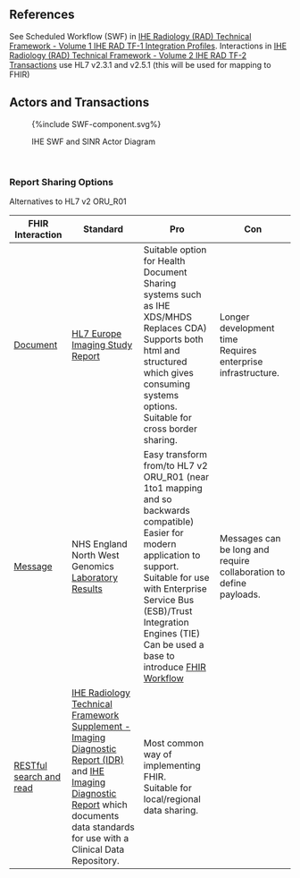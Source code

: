 
## References

See Scheduled Workflow (SWF) in [IHE Radiology (RAD) Technical Framework - Volume 1 IHE RAD TF-1 Integration Profiles](https://www.ihe.net/uploadedFiles/Documents/Radiology/IHE_RAD_TF_Vol1.pdf). 
Interactions in [IHE Radiology (RAD) Technical Framework - Volume 2 IHE RAD TF-2 Transactions](https://www.ihe.net/uploadedFiles/Documents/Radiology/IHE_RAD_TF_Vol2.pdf) use HL7 v2.3.1 and v2.5.1 (this will be used for mapping to FHIR)

## Actors and Transactions

<figure>
{%include SWF-component.svg%}
<p id="fX.X.X.X-X" class="figureTitle">IHE SWF and SINR Actor Diagram</p>
</figure>
<br clear="all">

### Report Sharing Options

Alternatives to HL7 v2 ORU_R01

| FHIR Interaction                                                        | Standard                                                                                                                                                                                                                                                                                                                                      | Pro                                                                                                                                                                                                                                                                                                                            | Con                                                                |
|-------------------------------------------------------------------------|-----------------------------------------------------------------------------------------------------------------------------------------------------------------------------------------------------------------------------------------------------------------------------------------------------------------------------------------------|--------------------------------------------------------------------------------------------------------------------------------------------------------------------------------------------------------------------------------------------------------------------------------------------------------------------------------|--------------------------------------------------------------------|
| [Document](https://www.hl7.org/fhir/R4/documents.html)                  | [HL7 Europe Imaging Study Report](https://build.fhir.org/ig/hl7-eu/imaging/branches/initial-version/index.html)                                                                                                                                                                                                                               | Suitable option for Health Document Sharing systems such as IHE XDS/MHDS <br/>Replaces CDA) <br/> Supports both html and structured which gives consuming systems options. <br/> Suitable for cross border sharing.                                                                                                            | Longer development time <br/> Requires enterprise infrastructure.  |
| [Message](https://www.hl7.org/fhir/R4/messaging.html)                   | NHS England North West Genomics [Laboratory Results](https://interop-nwengland.github.io/LTW-Genomics/LAB-3.html#laboratory-results)                                                                                                                                                                                                          | Easy transform from/to HL7 v2 ORU_R01 (near 1to1 mapping and so backwards compatible) <br/> Easier for modern application to support.<br/> Suitable for use with Enterprise Service Bus (ESB)/Trust Integration Engines (TIE) <br/> Can be used a base to introduce [FHIR Workflow](https://www.hl7.org/fhir/R4/workflow.html) | Messages can be long and require collaboration to define payloads. |                                                                                            |
| [RESTful search and read](https://www.hl7.org/fhir/R4/http.html#search) | [IHE Radiology Technical Framework Supplement - Imaging Diagnostic Report (IDR)](https://www.ihe.net/uploadedFiles/Documents/Radiology/IHE_RAD_Suppl_IDR_Rev1-0_PC_2024-05-09.pdf) <br/> and [IHE Imaging Diagnostic Report](https://build.fhir.org/ig/IHE/RAD.IDR/) which documents data standards for use with a Clinical Data  Repository. | Most common way of implementing FHIR. <br/> Suitable for local/regional data sharing.                                                                                                                                                                                                                                          |                                                                    |
